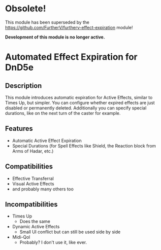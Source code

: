 # Obsolete!

This module has been superseded by the https://github.com/FurtherV/furtherv-effect-expiration module!

**Development of this module is no longer active.**


# Automated Effect Expiration for DnD5e

## Description

This module introduces automatic expiration for Active Effects, similar to Times Up, but simpler.
You can configure whether expired effects are just disabled or permanently deleted.
Additionally you can specify special durations, like on the next turn of the caster for example.

## Features

-   Automatic Active Effect Expiration
-   Special Durations (for Spell Effects like Shield, the Reaction block from Arms of Hadar, etc.)

## Compatibilities

-   Effective Transferral
-   Visual Active Effects
-   and probably many others too

## Incompatibilities

-   Times Up
    -   Does the same
-   Dynamic Active Effects
    -   Small UI conflict but can still be used side by side
-   Midi-Qol
    -   Probably? I don't use it, like ever.

